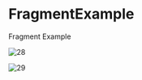 # FragmentExample
Fragment Example


![28](https://user-images.githubusercontent.com/33281263/36094407-918c14e0-1007-11e8-9241-6d174801aaeb.png)


![29](https://user-images.githubusercontent.com/33281263/36094408-91af5888-1007-11e8-8616-df3d3d3d8397.png)
